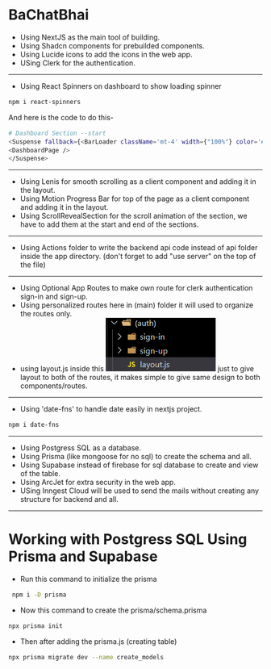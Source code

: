 # BaChatBhai

- Using NextJS as the main tool of building.
- Using Shadcn components for prebuilded components.
- Using Lucide icons to add the icons in the web app.
- USing Clerk for the authentication.

---
- Using React Spinners on dashboard to show loading spinner
```bash
npm i react-spinners
```
And here is the code to do this-
```bash
# Dashboard Section --start
<Suspense fallback={<BarLoader className='mt-4' width={"100%"} color='#9333ea' />}>
<DashboardPage />
</Suspense>
```

---
- Using Lenis for smooth scrolling as a client component and adding it in the layout.
- Using Motion Progress Bar for top of the page as a client component and adding it in the layout.
- Using ScrollRevealSection for the scroll animation of the section, we have to add them at the start and end of the sections.
---

- Using Actions folder to write the backend api code instead of api folder inside the app directory.
(don't forget to add "use server" on the top of the file)

---
- Using Optional App Routes to make own route for clerk authentication sign-in and sign-up.
- Using personalized routes here in (main) folder it will used to organize the routes only.
- using layout.js inside this ![alt text](image.png) just to give layout to both of the routes, it makes simple to give same design to both components/routes.

---

- Using 'date-fns' to handle date easily in nextjs project.
```bash
npm i date-fns
```
---
- Using Postgress SQL as a database.
- Using Prisma (like mongoose for no sql) to create the schema and all.
- Using Supabase instead of firebase for sql database to create and view of the table.
- Using ArcJet for extra security in the web app.
- USing Inngest Cloud will be used to send the mails without creating any structure for backend and all.
---

# Working with Postgress SQL Using Prisma and Supabase

- Run this command to initialize the prisma
```bash
 npm i -D prisma
```

- Now this command to create the prisma/schema.prisma
```bash
npx prisma init
```

- Then after adding the prisma.js (creating table)
```bash
npx prisma migrate dev --name create_models
```